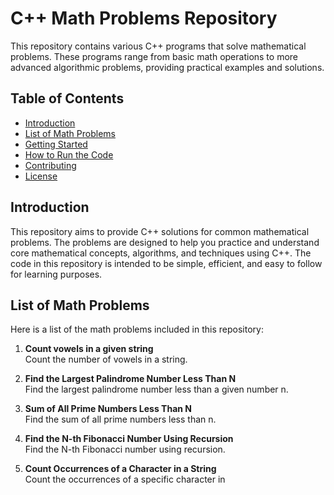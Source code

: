 # C++ Math Problems Repository

This repository contains various C++ programs that solve mathematical problems. These programs range from basic math operations to more advanced algorithmic problems, providing practical examples and solutions.

## Table of Contents

- [Introduction](#introduction)
- [List of Math Problems](#list-of-math-problems)
- [Getting Started](#getting-started)
- [How to Run the Code](#how-to-run-the-code)
- [Contributing](#contributing)
- [License](#license)

## Introduction

This repository aims to provide C++ solutions for common mathematical problems. The problems are designed to help you practice and understand core mathematical concepts, algorithms, and techniques using C++. The code in this repository is intended to be simple, efficient, and easy to follow for learning purposes.

## List of Math Problems

Here is a list of the math problems included in this repository:

1. **Count vowels in a given string**  
  Count the number of vowels in a string.
   
2. **Find the Largest Palindrome Number Less Than N**  
   Find the largest palindrome number less than a given number n.
   
3. **Sum of All Prime Numbers Less Than N**  
  Find the sum of all prime numbers less than n.

4. **Find the N-th Fibonacci Number Using Recursion**  
   Find the N-th Fibonacci number using recursion.

5. **Count Occurrences of a Character in a String**  
   Count the occurrences of a specific character in 
